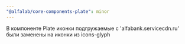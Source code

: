 ```yaml
---
"@alfalab/core-components-plate": minor
---
```


В компоненте Plate иконки подгружаемые с 'alfabank.servicecdn.ru' были заменены на иконки из icons-glyph
